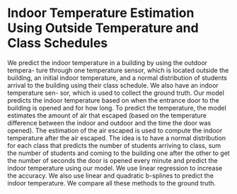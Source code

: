 # Indoor Temperature Estimation Using Outside Temperature and Class Schedules
We predict the indoor temperature in a building by using the outdoor tempera-
ture through one temperature sensor, which is located outside the building, an
initial indoor temperature, and a normal distribution of students arrival to the
building using their class schedule. We also have an indoor temperature sen-
sor, which is used to collect the ground truth. Our model predicts the indoor
temperature based on when the entrance door to the building is opened and
for how long. To predict the temperature, the model estimates the amount of
air that escaped (based on the temperature difference between the indoor and
outdoor and the time the door was opened). The estimation of the air escaped
is used to compute the indoor temperature after the air escaped. The idea is to
have a normal distribution for each class that predicts the number of students
arriving to class, sum the number of students and coming to the building one
after the other to get the number of seconds the door is opened every minute
and predict the indoor temperature using our model. We use linear regression
to increase the accuracy. We also use linear and quadratic b-splines to predict
the indoor temperature. We compare all these methods to the ground truth.

